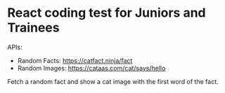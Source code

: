 # React coding test for Juniors and Trainees

APIs:
- Random Facts: https://catfact.ninja/fact
- Random Images: https://cataas.com/cat/says/hello

Fetch a random fact and show a cat image with the first word of the fact.
